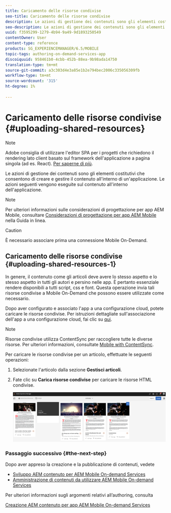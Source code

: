```yaml
---
title: Caricamento delle risorse condivise
seo-title: Caricamento delle risorse condivise
description: Le azioni di gestione dei contenuti sono gli elementi costitutivi che consentono di creare e gestire il contenuto all'interno di un'applicazione. Seguite questa pagina per informazioni sul caricamento di risorse condivise.
seo-description: Le azioni di gestione dei contenuti sono gli elementi costitutivi che consentono di creare e gestire il contenuto all'interno di un'applicazione. Seguite questa pagina per informazioni sul caricamento di risorse condivise.
uuid: f3595299-1279-4b94-9a49-9d1893250549
contentOwner: User
content-type: reference
products: SG_EXPERIENCEMANAGER/6.5/MOBILE
topic-tags: authoring-on-demand-services-app
discoiquuid: 958461b0-4cbb-452b-88ea-9b98ada14750
translation-type: tm+mt
source-git-commit: a3c303d4e3a85e1b2e794bec2006c335056309fb
workflow-type: tm+mt
source-wordcount: '315'
ht-degree: 1%

---
```



# Caricamento delle risorse condivise {#uploading-shared-resources}

>[!NOTE]
>
> Adobe consiglia di utilizzare l&#39;editor SPA per i progetti che richiedono il rendering lato client basato sul framework dell&#39;applicazione a pagina singola (ad es. React). [Per saperne di più](/help/sites-developing/spa-overview.md).

Le azioni di gestione dei contenuti sono gli elementi costitutivi che consentono di creare e gestire il contenuto all&#39;interno di un&#39;applicazione. Le azioni seguenti vengono eseguite sul contenuto all&#39;interno dell&#39;applicazione.

>[!NOTE]
>
>Per ulteriori informazioni sulle considerazioni di progettazione per  app AEM Mobile, consultare [Considerazioni di progettazione per  app AEM Mobile](https://helpx.adobe.com/digital-publishing-solution/help/design-app.html) nella Guida in linea.

>[!CAUTION]
>
>È necessario associare prima una connessione Mobile On-Demand.

## Caricamento delle risorse condivise {#uploading-shared-resources-1}

In genere, il contenuto come gli articoli deve avere lo stesso aspetto e lo stesso aspetto in tutti gli autori e persino nelle app. È pertanto essenziale rendere disponibili a tutti script, css e font. Questa operazione invia tali risorse condivise a Mobile On-Demand che possono essere utilizzate come necessario.

Dopo aver configurato e associato l&#39;app a una configurazione cloud, potete caricare le risorse condivise. Per istruzioni dettagliate sull&#39;associazione dell&#39;app a una configurazione cloud, fai clic su [qui](/help/mobile/mobile-apps-ondemand-application-create-configure-action.md).

>[!NOTE]
>
>Risorse condivise utilizza ContentSync per raccogliere tutte le diverse risorse. Per ulteriori informazioni, consultate [Mobile with ContentSync](/help/mobile/mobile-ondemand-contentsync.md).

Per caricare le risorse condivise per un articolo, effettuate le seguenti operazioni:

1. Selezionate l&#39;articolo dalla sezione **Gestisci articoli**.
1. Fate clic su **Carica risorse condivise** per caricare le risorse HTML condivise.

   ![chlimage_1-133](assets/chlimage_1-133.png)

### Passaggio successivo {#the-next-step}

Dopo aver appreso la creazione e la pubblicazione di contenuti, vedete

* [Sviluppo AEM contenuto per  AEM Mobile On-demand Services](/help/mobile/aem-mobile-on-demand.md)
* [Amministrazione di contenuti da utilizzare  AEM Mobile On-demand Services](/help/mobile/aem-mobile.md)

Per ulteriori informazioni sugli argomenti relativi all’authoring, consulta

[Creazione AEM contenuto per  app AEM Mobile On-demand Services](/help/mobile/mobile-apps-ondemand.md)
